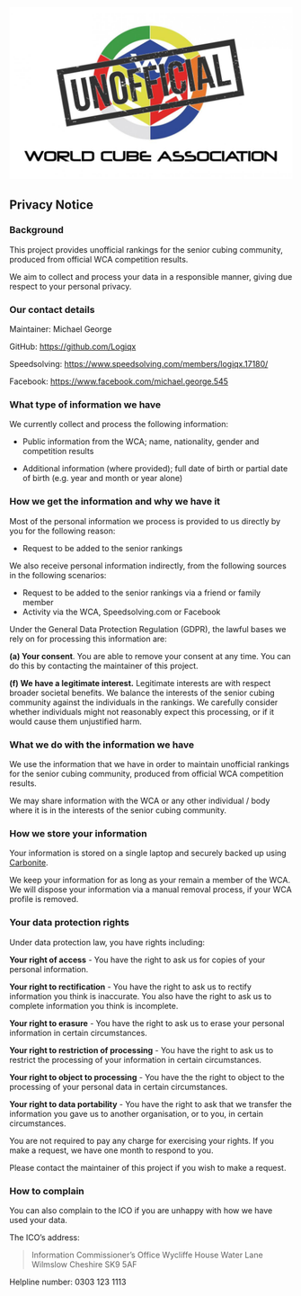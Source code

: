![alt text](img/logo.jpg "logo")
## Privacy Notice

### Background

This project  provides unofficial rankings for the senior cubing community, produced from official WCA competition results.

We aim to collect and process your data in a responsible manner, giving due respect to your personal privacy.



### Our contact details

Maintainer: Michael George

GitHub: <https://github.com/Logiqx>

Speedsolving: <https://www.speedsolving.com/members/logiqx.17180/>

Facebook: <https://www.facebook.com/michael.george.545>



### What type of information we have

We currently collect and process the following information:

- Public information from the WCA; name, nationality, gender and competition results

- Additional information (where provided); full date of birth or partial date of birth (e.g. year and month or year alone)



### How we get the information and why we have it

Most of the personal information we process is provided to us directly by you for the following reason:

- Request to be added to the senior rankings

We also receive personal information indirectly, from the following sources in the following scenarios:

- Request to be added to the senior rankings via a friend or family member
- Activity via the WCA, Speedsolving.com or Facebook


Under the General Data Protection Regulation (GDPR), the lawful bases we rely on for processing this information are:

**(a) Your consent**. You are able to remove your consent at any time. You can do this by contacting the maintainer of this project.

**(f) We have a legitimate interest.** Legitimate interests are with respect broader societal benefits. We balance the interests of the senior cubing community against the individuals in the rankings. We carefully consider whether individuals might not reasonably expect this processing, or if it would cause them unjustified harm.



### What we do with the information we have

We use the information that we have in order to maintain unofficial rankings for the senior cubing community, produced from official WCA competition results.

We may share information with the WCA or any other individual / body where it is in the interests of the senior cubing community.



### How we store your information

Your information is stored on a single laptop and securely backed up using [Carbonite](https://www.carbonite.com/).

We keep your information for as long as your remain a member of the WCA. We will dispose your information via a manual removal process, if your WCA profile is removed.



### Your data protection rights

Under data protection law, you have rights including:

**Your right of access** - You have the right to ask us for copies of your personal information.

**Your right to rectification** - You have the right to ask us to rectify information you think is inaccurate. You also have the right to ask us to complete information you think is incomplete.

**Your right to erasure** - You have the right to ask us to erase your personal information in certain circumstances.

**Your right to restriction of processing** - You have the right to ask us to restrict the processing of your information in certain circumstances.

**Your right to object to processing** - You have the the right to object to the processing of your personal data in certain circumstances.

**Your right to data portability** - You have the right to ask that we transfer the information you gave us to another organisation, or to you, in certain circumstances.

You are not required to pay any charge for exercising your rights. If you make a request, we have one month to respond to you.

Please contact the maintainer of this project if you wish to make a request.



### How to complain

You can also complain to the ICO if you are unhappy with how we have used your data.

The ICO’s address:

> Information Commissioner’s Office
Wycliffe House
Water Lane
Wilmslow
Cheshire
SK9 5AF

Helpline number: 0303 123 1113

